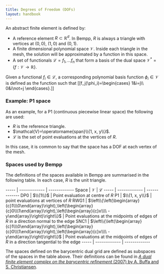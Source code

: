 ```yaml
---
title: Degrees of Freedom (DOFs)
layout: handbook
---
```


An abstract finite element is defined by:

- A reference element $R\subset\mathbb{R}^d$. In Bempp, $R$ is always a triangle with vertices at
  $(0,0)$, $(1,0)$ and $(0,1)$.
- A finite dimensional polynomial space $\mathcal{V}$. Inside each triangle in the mesh, the solution
  will be approximated by a function in this space.
- A set of functionals $\mathcal{L}={f_1, ... f_n}$ that form a basis of the dual space
  $\mathcal{V}^*=\{f:\mathcal{V}\to\mathbb{R}\}$.

Given a functional $f_i\in\mathcal{L}$, a corresponding polynomial basis function
$\phi_i\in\mathcal{V}$ is defined as the function such that
[[f_j(\phi_i)=\begin{cases}
1&i=j\\\\
0&i\not=j
\end{cases}.]]

### Example: P1 space
As an example, for a P1 (continuous piecewise linear space) the following are used:

- $R$ is the reference triangle.
- $\mathcal{V}=\operatorname{span}\\{1, x, y\\}$.
- $\mathcal{L}$ is the set of point evaluations at the vertices of $R$.

In this case, it is common to say that the space has a DOF at each vertex of the mesh.

### Spaces used by Bempp
The definitions of the spaces available in Bempp are summarised in the following table.
In each case, $R$ is the unit triangle.

----- | ------------- | -------------
Space | $\mathcal{V}$ | $\mathcal{L}$
----- | ------------- | -------------
DP0   | $\\{1\\}$ | Point evaluation at centre of $R$
P1    | $\\{1, x, y\\}$ | point evaluations at vertices of $R$
RWG1  | $\left\\{\left(\begin{array}{c}1\\\0\end{array}\right),\left(\begin{array}{c}0\\\1\end{array}\right),\left(\begin{array}{c}x\\\\ -y\end{array}\right)\right\\}$ | Point evaluations at the midpoints of edges of $R$ in a direction normal to the edge
SNC1  | $\left\\{\left(\begin{array}{c}1\\\0\end{array}\right),\left(\begin{array}{c}0\\\1\end{array}\right),\left(\begin{array}{c}x\\\\ -y\end{array}\right)\right\\}$ | Point evaluations at the midpoints of edges of $R$ in a direction tangential to the edge
----- | ------------- | -------------

The spaces defined on the barycentric dual grid are defined as subspaces of the spaces
in the table above. Their definitions can be found in
[<em>A dual finite element complex on the barycentric refinement</em> (2007) by A. Buffa and S. Christiansen](https://www.jstor.org/stable/40234460?seq=1).
